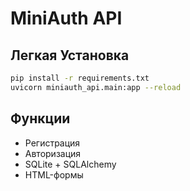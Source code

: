 # MiniAuth API

## Легкая Установка

```bash
pip install -r requirements.txt
uvicorn miniauth_api.main:app --reload
```

## Функции

- Регистрация
- Авторизация
- SQLite + SQLAlchemy
- HTML-формы
